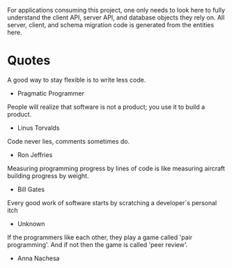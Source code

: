 For applications consuming this project, one only needs to look here to fully understand the client API, server API, and database objects they rely on.  All server, client, and schema migration code is generated from the entities here.

# Quotes

A good way to stay flexible is to write less code.
- Pragmatic Programmer

People will realize that software is not a product; you use it to build a product.
- Linus Torvalds

Code never lies, comments sometimes do.
- Ron Jeffries

Measuring programming progress by lines of code is like measuring aircraft building progress by weight.
- Bill Gates

Every good work of software starts by scratching a developer´s personal itch
- Unknown

If the programmers like each other, they play a game called 'pair programming'. And if not then the game is called 'peer review'.
- Anna Nachesa
